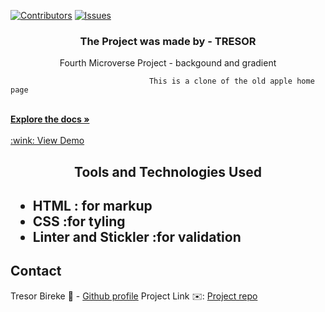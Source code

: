 [![Contributors][contributors-shield]][contributors-url]
[![Issues][issues-shield]][issues-url]
<br />
<p align="center">
 <h3 align="center">The Project was made by - TRESOR </h3>
 <p align="center">
   Fourth Microverse Project - backgound and gradient</br>
 
                                   This is a clone of the old apple home page
                               
   <br />
   <a href="https://github.com/Tresor11/Background-and-radiant/tree/development"><strong>Explore the docs »</strong></a>
   <br />
   <br />
   <a href="https://rawcdn.githack.com/Tresor11/Background-and-radiant/de649909fe670dfdd407f9e3a2d3c035980fdc2f/index.html"> :wink: View Demo </a> 
 </p>
</p>
<h2 align="center">Tools and Technologies Used<h2>
 <ul>
  <li>HTML : for markup</li>
  <li>CSS :for tyling</li>
  <li>Linter and Stickler :for validation</li>
 </ul>
<!-- TABLE OF CONTENTS -->

## Contact
Tresor Bireke :man: - [Github profile](https://github.com/Tresor11)
Project Link :envelope:: [Project repo](https://github.com/Tresor11/Background-and-radiant)
<!-- ACKNOWLEDGEMENTS -->

<!-- MARKDOWN LINKS & IMAGES -->
<!-- https://www.markdownguide.org/basic-syntax/#reference-style-links -->
[contributors-shield]: https://img.shields.io/github/contributors/othneildrew/Best-README-Template.svg?style=flat-square
[contributors-url]: https://github.com/Tresor11/Background-and-radiant
[issues-shield]: https://img.shields.io/github/issues/othneildrew/Best-README-Template.svg?style=flat-square
[issues-url]: https://github.com/Tresor11/Background-and-radiant/issues
[product-screenshot]: ./images/template.PNG

